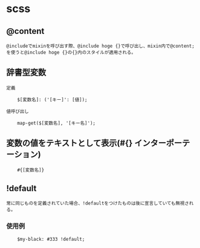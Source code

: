 # scss
## @content
	@includeでmixinを呼び出す際、@include hoge {}で呼び出し、mixin内で@content;を使うと@include hoge {}の{}内のスタイルが適用される。

## 辞書型変数
	定義
```
	$[変数名]: ('[キー]': [値]);
```
	値呼び出し
```
	map-get($[変数名], '[キー名]');
```

## 変数の値をテキストとして表示(#{} インターポーテーション)
```
	#{[変数名]}
```

## !default
	常に同じものを定義されていた場合、!defaultをつけたものは後に宣言していても無視される。
### 使用例
```
	$my-black: #333 !default;
```